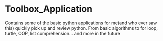 # Toolbox_Application
Contains some of the basic python applications for me(and who ever saw this) quickly pick up and review python.
From basic algorithms to for loop, turtle, OOP, list comprehension... and more in the future
